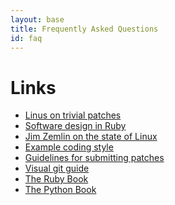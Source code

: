 ```yaml
---
layout: base
title: Frequently Asked Questions
id: faq
---
```


Links
=====

* [Linus on trivial patches](https://lkml.org/lkml/2004/12/20/255)
* [Software design in Ruby](http://vimeo.com/26330100)
* [Jim Zemlin on the state of Linux](http://video.linux.com/video/1964)
* [Example coding style](http://git.kernel.org/?p=linux/kernel/git/torvalds/linux.git;a=blob_plain;f=Documentation/CodingStyle)
* [Guidelines for submitting patches](http://git.kernel.org/?p=linux/kernel/git/torvalds/linux.git;a=blob_plain;f=Documentation/SubmittingPatches)
* [Visual git guide](http://marklodato.github.com/visual-git-guide/index-en.html)
* [The Ruby Book](http://www.rubycentral.com/pickaxe/)
* [The Python Book]()
